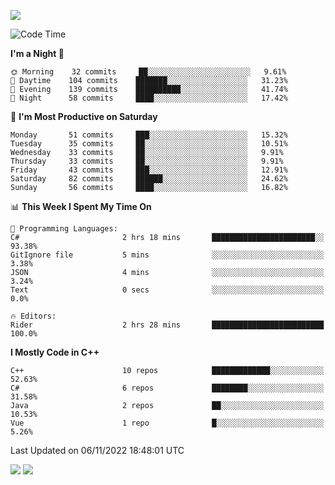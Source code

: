 ![](https://komarev.com/ghpvc/?username=lilpidgey&color=red)
<!--START_SECTION:waka-->
![Code Time](http://img.shields.io/badge/Code%20Time-1%2C356%20hrs%2013%20mins-blue)

**I'm a Night 🦉** 

```text
🌞 Morning    32 commits     ██░░░░░░░░░░░░░░░░░░░░░░░   9.61% 
🌆 Daytime    104 commits    ███████░░░░░░░░░░░░░░░░░░   31.23% 
🌃 Evening    139 commits    ██████████░░░░░░░░░░░░░░░   41.74% 
🌙 Night      58 commits     ████░░░░░░░░░░░░░░░░░░░░░   17.42%

```
📅 **I'm Most Productive on Saturday** 

```text
Monday       51 commits     ███░░░░░░░░░░░░░░░░░░░░░░   15.32% 
Tuesday      35 commits     ██░░░░░░░░░░░░░░░░░░░░░░░   10.51% 
Wednesday    33 commits     ██░░░░░░░░░░░░░░░░░░░░░░░   9.91% 
Thursday     33 commits     ██░░░░░░░░░░░░░░░░░░░░░░░   9.91% 
Friday       43 commits     ███░░░░░░░░░░░░░░░░░░░░░░   12.91% 
Saturday     82 commits     ██████░░░░░░░░░░░░░░░░░░░   24.62% 
Sunday       56 commits     ████░░░░░░░░░░░░░░░░░░░░░   16.82%

```


📊 **This Week I Spent My Time On** 

```text
💬 Programming Languages: 
C#                       2 hrs 18 mins       ███████████████████████░░   93.38% 
GitIgnore file           5 mins              ░░░░░░░░░░░░░░░░░░░░░░░░░   3.38% 
JSON                     4 mins              ░░░░░░░░░░░░░░░░░░░░░░░░░   3.24% 
Text                     0 secs              ░░░░░░░░░░░░░░░░░░░░░░░░░   0.0%

🔥 Editors: 
Rider                    2 hrs 28 mins       █████████████████████████   100.0%

```

**I Mostly Code in C++** 

```text
C++                      10 repos            █████████████░░░░░░░░░░░░   52.63% 
C#                       6 repos             ████████░░░░░░░░░░░░░░░░░   31.58% 
Java                     2 repos             ██░░░░░░░░░░░░░░░░░░░░░░░   10.53% 
Vue                      1 repo              █░░░░░░░░░░░░░░░░░░░░░░░░   5.26%

```



 Last Updated on 06/11/2022 18:48:01 UTC
<!--END_SECTION:waka-->
![](https://hit.yhype.me/github/profile?user_id=42968544)
![](https://komarev.com/ghpvc/?lilpidgey)
